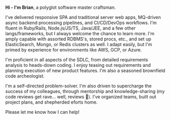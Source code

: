 **Hi - I'm Brian**, a polyglot software master craftsman. 


I've delivered responsive SPA and traditional server web apps, MQ-driven async backend processing pipelines, and CI/CD/DevOps workflows. I'm fluent in Ruby/Rails, Node.js/JS/TS, Java/JEE, and a few other langs/frameworks, but I always welcome the chance to learn more. I'm amply capable with assorted RDBMS's, stored procs, etc., and set up ElasticSearch, Mongo, or Redis clusters as well. I adapt easily, but I'm primed by experience for environments like AWS, GCP, or Azure.

I'm proficient in all aspects of the SDLC, from detailed requirements analysis to heads-down coding. I enjoy teasing out requirements and planning execution of new product features. I'm also a seasoned brownfield code archeologist.

I'm a self-directed problem-solver. I'm also driven to supercharge the success of my colleagues, through mentorship and knowledge-sharing (my code reviews get rave... well, reviews 🙂). I've organized teams, built out project plans, and shepherded eforts home.

Please let me know how I can help!
